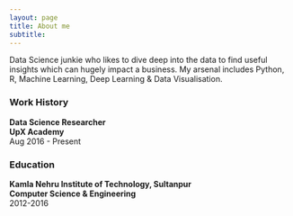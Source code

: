 ```yaml
---
layout: page
title: About me
subtitle: 
---
```

Data Science junkie who likes to dive deep into the data to find useful insights which can hugely impact a business. My arsenal includes Python, R, Machine Learning, Deep Learning & Data Visualisation.

### Work History
**Data Science Researcher**<br>
**UpX Academy**<br>
Aug 2016 - Present

### Education 
**Kamla Nehru Institute of Technology, Sultanpur**<br>
**Computer Science & Engineering**<br>
2012-2016
